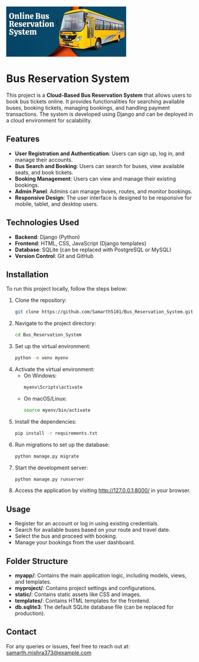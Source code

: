![Banner](https://github.com/Samarth5101/Bus_Reservation_System/blob/c055d8ddb68e5e93a12bad33051d2d7626e43b2b/banner.jpg)


# Bus Reservation System

This project is a **Cloud-Based Bus Reservation System** that allows users to book bus tickets online. It provides functionalities for searching available buses, booking tickets, managing bookings, and handling payment transactions. The system is developed using Django and can be deployed in a cloud environment for scalability.

## Features

- **User Registration and Authentication**: Users can sign up, log in, and manage their accounts.
- **Bus Search and Booking**: Users can search for buses, view available seats, and book tickets.
- **Booking Management**: Users can view and manage their existing bookings.
- **Admin Panel**: Admins can manage buses, routes, and monitor bookings.
- **Responsive Design**: The user interface is designed to be responsive for mobile, tablet, and desktop users.

## Technologies Used

- **Backend**: Django (Python)
- **Frontend**: HTML, CSS, JavaScript (Django templates)
- **Database**: SQLite (can be replaced with PostgreSQL or MySQL)
- **Version Control**: Git and GitHub

## Installation

To run this project locally, follow the steps below:

1. Clone the repository:
   ```bash
   git clone https://github.com/Samarth5101/Bus_Reservation_System.git

2. Navigate to the project directory:
   ```bash
   cd Bus_Reservation_System

3. Set up the virtual environment:
   ```bash
   python -m venv myenv

4. Activate the virtual environment:
   * On Windows:
     ```bash
     myenv\Scripts\activate
     
   * On macOS/Linux:
     ```bash
     source myenv/bin/activate

5. Install the dependencies:
   ```bash
   pip install -r requirements.txt

6. Run migrations to set up the database:
   ```bash
   python manage.py migrate

7. Start the development server:
   ```bash
   python manage.py runserver

8. Access the application by visiting http://127.0.0.1:8000/ in your browser.

## Usage

* Register for an account or log in using existing credentials.
* Search for available buses based on your route and travel date.
* Select the bus and proceed with booking.
* Manage your bookings from the user dashboard.

## Folder Structure

* **myapp/**: Contains the main application logic, including models, views, and templates.
* **myproject/**: Contains project settings and configurations.
* **static/**: Contains static assets like CSS and images.
* **templates/**: Contains HTML templates for the frontend.
* **db.sqlite3**: The default SQLite database file (can be replaced for production).

## Contact

For any queries or issues, feel free to reach out at: [samarth.mishra373@example.com](mailto:samarth.mishra373@example.com)
